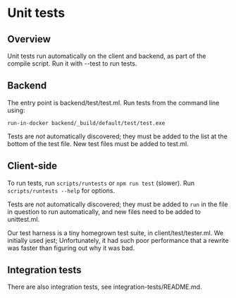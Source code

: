 # Unit tests

## Overview

Unit tests run automatically on the client and backend, as part of
the compile script. Run it with --test to run tests.

## Backend

The entry point is backend/test/test.ml. Run tests from the command
line using:

  `run-in-docker backend/_build/default/test/test.exe`

Tests are _not_ automatically discovered; they must be added to the
list at the bottom of the test file. New test files must be added
to test.ml.

## Client-side

To run tests, run `scripts/runtests` or `npm run test` (slower).
Run `scripts/runtests --help` for options.

Tests are _not_ automatically discovered; they must be added to
`run` in the file in question to run automatically, and new files
need to be added to unittest.ml. 

Our test harness is a tiny homegrown test suite, in
client/test/tester.ml. We initially used jest; Unfortunately,
it had such poor performance that a rewrite was faster than
figuring out why it was bad. 

## Integration tests

There are also integration tests, see integration-tests/README.md.

